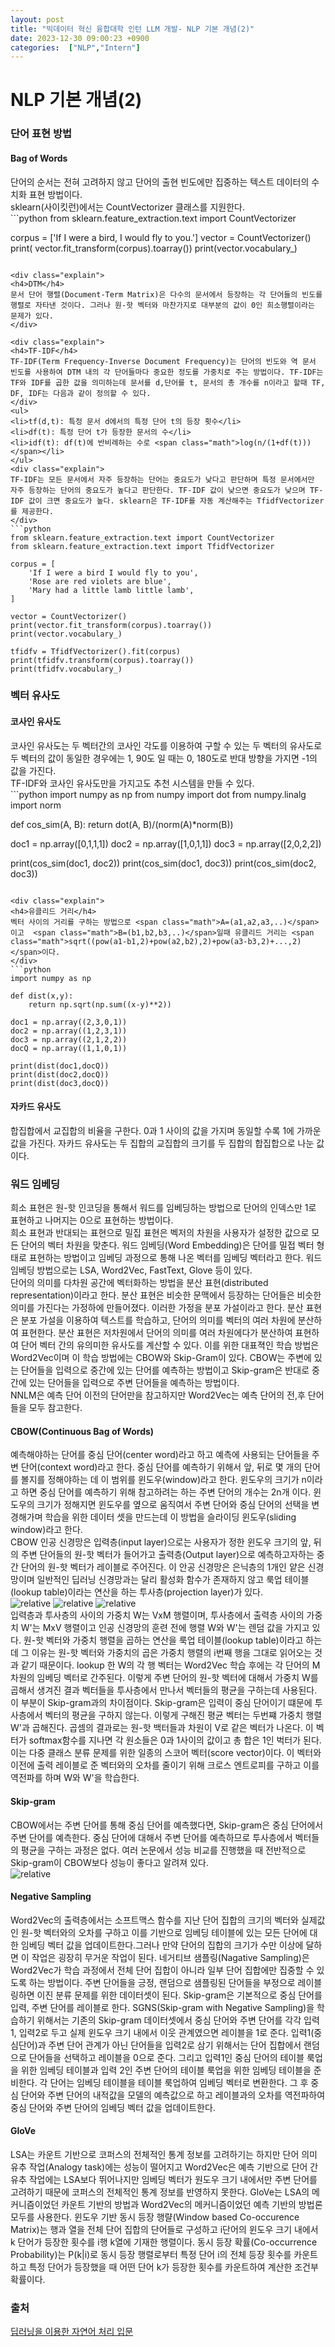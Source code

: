 ```yaml
---
layout: post
title: "빅데이터 혁신 융합대학 인턴 LLM 개발- NLP 기본 개념(2)"
date: 2023-12-30 09:00:23 +0900
categories:  ["NLP","Intern"]
---
```

# NLP 기본 개념(2)
<h3>단어 표현 방법</h3>

<div class="explain">
<h4>Bag of Words</h4>
단어의 순서는 전혀 고려하지 않고 단어의 출현 빈도에만 집중하는 텍스트 데이터의 수치화 표현 방법이다.<br>
sklearn(사이킷런)에서는 CountVectorizer 클래스를 지원한다. 
</div>
```python
from sklearn.feature_extraction.text import CountVectorizer

corpus = ['If I were a bird, I would fly to you.']
vector = CountVectorizer()
print( vector.fit_transform(corpus).toarray()) 
print(vector.vocabulary_)
```

<div class="explain">
<h4>DTM</h4>
문서 단어 행렬(Document-Term Matrix)은 다수의 문서에서 등장하는 각 단어들의 빈도를 행렬로 자타낸 것이다. 그러나 원-핫 벡터와 마찬가지로 대부분의 값이 0인 희소행렬이라는 문제가 있다.
</div>

<div class="explain">
<h4>TF-IDF</h4>
TF-IDF(Term Frequency-Inverse Document Frequency)는 단어의 빈도와 역 문서 빈도를 사용하여 DTM 내의 각 단어들마다 중요한 정도를 가중치로 주는 방법이다. TF-IDF는 TF와 IDF를 곱한 값을 의미하는데 문서를 d,단어를 t, 문서의 총 개수를 n이라고 할때 TF, DF, IDF는 다음과 같이 정의할 수 있다.
</div>
<ul>
<li>tf(d,t): 특정 문서 d에서의 특정 단어 t의 등장 횟수</li>
<li>df(t): 특정 단어 t가 등장한 문서의 수</li>
<li>idf(t): df(t)에 반비례하는 수로 <span class="math">log(n/(1+df(t)))</span></li>
</ul>
<div class="explain">
TF-IDF는 모든 문서에서 자주 등장하는 단어는 중요도가 낮다고 판단하며 특정 문서에서만 자주 등장하는 단어의 중요도가 높다고 판단한다. TF-IDF 값이 낮으면 중요도가 낮으며 TF-IDF 값이 크면 중요도가 높다. sklearn은 TF-IDF를 자동 계산해주는 TfidfVectorizer를 제공한다.
</div>
```python
from sklearn.feature_extraction.text import CountVectorizer
from sklearn.feature_extraction.text import TfidfVectorizer

corpus = [
    'If I were a bird I would fly to you',
    'Rose are red violets are blue',
    'Mary had a little lamb little lamb',    
]

vector = CountVectorizer()
print(vector.fit_transform(corpus).toarray())
print(vector.vocabulary_)

tfidfv = TfidfVectorizer().fit(corpus)
print(tfidfv.transform(corpus).toarray())
print(tfidfv.vocabulary_)
```
<h3>벡터 유사도</h3>

<div class="explain">
<h4>코사인 유사도</h4>
코사인 유사도는 두 벡터간의 코사인 각도를 이용하여 구할 수 있는 두 벡터의 유사도로 두 벡터의 값이 동일한 경우에는 1, 90도 일 때는 0, 180도로 반대 방향을 가지면 -1의 값을 가진다.<br>
TF-IDF와 코사인 유사도만을 가지고도 추천 시스템을 만들 수 있다. 
</div>
```python
import numpy as np
from numpy import dot
from numpy.linalg import norm

def cos_sim(A, B):
  return dot(A, B)/(norm(A)*norm(B))

doc1 = np.array([0,1,1,1])
doc2 = np.array([1,0,1,1])
doc3 = np.array([2,0,2,2])

print(cos_sim(doc1, doc2))
print(cos_sim(doc1, doc3))
print(cos_sim(doc2, doc3))
```

<div class="explain">
<h4>유클리드 거리</h4>
벡터 사이의 거리를 구하는 방법으로 <span class="math">A=(a1,a2,a3,..)</span>이고  <span class="math">B=(b1,b2,b3,..)</span>일때 유클리드 거리는 <span class="math">sqrt((pow(a1-b1,2)+pow(a2,b2),2)+pow(a3-b3,2)+...,2)</span>이다.
</div>
```python
import numpy as np

def dist(x,y):   
    return np.sqrt(np.sum((x-y)**2))

doc1 = np.array((2,3,0,1))
doc2 = np.array((1,2,3,1))
doc3 = np.array((2,1,2,2))
docQ = np.array((1,1,0,1))

print(dist(doc1,docQ))
print(dist(doc2,docQ))
print(dist(doc3,docQ))
```

<div class="explain">
<h4>자카드 유사도</h4>
합집합에서 교집합의 비율을 구한다. 0과 1 사이의 값을 가지며 동일할 수록 1에 가까운 값을 가진다. 자카드 유사도는 두 집합의 교집합의 크기를 두 집합의 합집합으로 나눈 값이다.
</div>

<h3>워드 임베딩</h3>
<div class="explain">
희소 표현은 원-핫 인코딩을 통해서 워드를 임베딩하는 방법으로 단어의 인덱스만 1로 표현하고 나머지는 0으로 표현하는 방법이다. <br>
희소 표현과 반대되는 표현으로 밀집 표현은 벡저의 차원을 사용자가 설정한 값으로 모든 단어의 벡터 차원을 맞춘다. 워드 임베딩(Word Embedding)은 단어를 밀접 벡터 형태로 표현하는 방법이고 임베딩 과정으로 통해 나온 벡터를 임베딩 벡터라고 한다. 워드 임베딩 방법으로는 LSA, Word2Vec, FastText, Glove 등이 있다. 
<br>
단어의 의미를 다차원 공간에 벡터화하는 방법을 분산 표현(distributed representation)이라고 한다. 분산 표현은 비슷한 문맥에서 등장하는 단어들은 비슷한 의미를 가진다는 가정하에 만들어졌다. 이러한 가정을 분포 가설이라고 한다. 분산 표현은 분포 가설을 이용하여 텍스트를 학습하고, 단어의 의미를 벡터의 여러 차원에 분산하여 표현한다.
분산 표현은 저차원에서 단어의 의미를 여러 차원에다가 분산하여 표현하여 단어 벡터 간의 유의미한 유사도를 계산할 수 있다. 이를 위한 대표젹인 학습 방법은 Word2Vec이며 이 학습 방법에는 CBOW와 Skip-Gram이 있다. CBOW는 주변에 있는 단어들을 입력으로 중간에 있는 단어를 예측하는 방법이고 Skip-gram은 반대로 중간에 있는 단어들을 입력으로 주변 단어들을 예측하는 방법이다.<br>
NNLM은 예측 단어 이전의 단어만을 참고하지만 Word2Vec는 예측 단어의 전,후 단어들을 모두 참고한다. 
<h4>CBOW(Continuous Bag of Words)</h4>
예측해야하는 단어를 중심 단어(center word)라고 하고 예측에 사용되는 단어들을 주변 단어(context word)라고 한다. 중심 단어를 예측하기 위해서 앞, 뒤로 몇 개의 단어를 볼지를 정해야하는 데 이 범위를 윈도우(window)라고 한다. 윈도우의 크기가 n이라고 하면 중심 단어를 예측하기 위해 참고하려는 하는 주변 단어의 개수는 2n개 이다. 윈도우의 크기가 정해지면 윈도우를 옆으로 움직여서 주변 단어와 중심 단어의 선택을 변경해가며 학습을 위한 데이터 셋을 만드는데 이 방법을 슬라이딩 윈도우(sliding window)라고 한다. <br>
CBOW 인공 신경망은 입력층(input layer)으로는 사용자가 정한 윈도우 크기의 앞, 뒤의 주변 단어들의 원-핫 벡터가 들어가고 출력층(Output layer)으로 예측하고자하는 중간 단어의 원-핫 벡터가 레이블로 주어진다. 이 안공 신경망은 은닉층의 1개인 얕은 신경망이며 일반적인 딥러닝 신경망과는 달리 활성화 함수가 존재하지 않고 룩업 테이블(lookup table)이라는 연산을 하는 투사층(projection layer)가 있다. 
</div>
<img   src='{{ "public/img/Weight1.jpg" | relative_url }}' alt='relative'/>
<img   src='{{ "public/img/Weight2.jpg" | relative_url }}' alt='relative'/>
<img   src='{{ "public/img/Weight3.jpg" | relative_url }}' alt='relative'/>
<div class="explain">
입력층과 투사층의 사이의 가중치 W는 VxM 행렬이며, 투사층에서 출력층 사이의 가중치 W'는 MxV 행렬이고 인공 신경망의 훈련 전에 행렬 W와 W'는 렌덤 값을 가지고 있다. 
원-핫 벡터와 가중치 행렬을 곱하는 연산을 룩업 테이블(lookup table)이라고 하는데 그 이유는 원-핫 벡터와 가중치의 곱은 가중치 행렬의 i번째 행을 그대로 읽어오는 것과 같기 때문이다. lookup 한 W의 각 행 벡터는 Word2Vec 학습 후에는 각 단어의 M차원의 임베딩 벡터로 간주된다. 이렇게 주변 단어의 원-핫 벡터에 대해서 가중치 W를 곱해서 생겨진 결과 벡터들을 투사층에서 만나서 벡터들의 평균을 구하는데 사용된다. 이 부분이 Skip-gram과의 차이점이다. Skip-gram은 입력이 중심 단어이기 떄문에 투사층에서 벡터의 평균을 구하지 않는다. 이렇게 구해진 평균 벡터는 두번쨰 가중치 행렬 W'과 곱해진다. 곱셈의 결과로는 원-핫 백터들과 차원이 V로 같은 벡터가 나온다. 이 벡터가 softmax함수를 지나면 각 원소들은 0과 1사이의 값이고 총 합은 1인 벅터가 된다. 이는 다중 클래스 분류 문제를 위한 일종의 스코어 벡터(score vector)이다. 이 벡터와 이전에 출력 레이블로 준 벡터와의 오차를 줄이기 위해 크로스 엔트로피를 구하고 이를 역전파를 하며 W와 W'을 학습한다.
<h4>Skip-gram</h4>
CBOW에서는 주변 단어를 통해 중심 단어를 예측했다면, Skip-gram은 중심 단어에서 주변 단어를 예측한다. 중심 단어에 대해서 주변 단어를 예측하므로 투사층에서 벡터들의 평균을 구하는 과정은 없다. 여러 논문에서 성능 비교를 진행했을 때 전반적으로 Skip-gram이 CBOW보다 성능이 좋다고 알려져 있다.<br>
<img   src='{{ "public/img/Weight4.jpg" | relative_url }}' alt='relative'/>
<h4>Negative Sampling</h4>
Word2Vec의 출력층에서는 소프트맥스 함수를 지난 단어 집합의 크기의 벡터와 실제값인 원-핫 벡터와의 오차를 구하고 이를 기반으로 임베딩 테이블에 있는 모든 단어에 대한 임베딩 벡터 값을 업데이트한다.그러나 만약 단어의 집합의 크기가 수만 이상에 달하면 이 작업은 굉장히 무거운 작업이 된다. 네거티브 샘플링(Nagative Sampling)은 Word2Vec가 학습 과정에서 전체 단어 집합이 아니라 일부 단어 집합에만 집중할 수 있도록 하는 방법이다. 주변 단어들을 긍정, 랜덤으로 샘플링된 단어들을 부정으로 레이블링하면 이진 분류 문제를 위한 데이터셋이 된다. Skip-gram은 기본적으로 중심 단어를 입력, 주변 단어를 레이블로 한다. SGNS(Skip-gram with Negative Sampling)을 학습하기 위해서는 기존의 Skip-gram 데이터셋에서 중심 단어와 주변 단어를 각각 입력1, 입력2로 두고 실제 윈도우 크기 내에서 이웃 관계였으면 레이블을 1로 준다. 입력1(중심단어)과 주변 단어 관계가 아닌 단어들을 입력2로 삼기 위해서는 단어 집합에서 랜덤으로 단어들을 선택하고 레이블을 0으로 준다. 그리고 입력1인 중심 단어의 테이블 룩업을 위한 임베딩 테이블과 입력 2인 주변 단어의 테이블 룩업을 위한 임베딩 테이블을 준비한다. 각 단어는 임베딩 테이블을 테이블 룩업하여 임베딩 벡터로 변환한다. 그 후 중심 단어와 주변 단어의 내적값을 모델의 예측값으로 하고 레이블과의 오차를 역전파하여 중심 단어와 주변 단어의 임베딩 벡터 값을 업데이트한다. 
<h4>GloVe</h4>
LSA는 카운트 기반으로 코퍼스의 전체적인 통계 정보를 고려하기는 하지만 단어 의미 유추 작업(Analogy task)에는 성능이 떨어지고 Word2Vec은 예측 기반으로 단어 간 유추 작업에는 LSA보다 뛰어나지만 임베딩 벡터가 원도우 크기 내에서만 주변 단어를 고려하기 때문에 코퍼스의 전체적인 통계 정보를 반영하지 못한다. GloVe는 LSA의 메커니즘이었던 카운트 기반의 방법과 Word2Vec의 메커니즘이었던 예측 기반의 방법론 모두를 사용한다. 윈도우 기반 동시 등장 행랼(Window based Co-occurence Matrix)는 행과 열을 전체 단어 집합의 단어들로 구성하고 i단어의 윈도우 크기 내에서 k 단어가 등장한 횟수를 i행 k열에 기재한 행렬이다. 동시 등장 확률(Co-occurrence Probability)는 <span class="math">P(k|i)</span>로 동시 등장 행렬로부터 특정 단어 i의 전체 등장 횟수를 카운트하고 특정 단어가 등장했을 때 어떤 단어 k가 등장한 횟수를 카운트하여 계산한 조건부 확률이다.<br>

</div>
<h3>출처</h3>
<a href="https://wikidocs.net/book/2155">딥러닝을 이용한 자연어 처리 입문</a>
